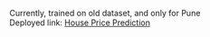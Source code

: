 Currently, trained on old dataset, and only for Pune
<br>
Deployed link: <a href="https://house-prediction-india.streamlit.app/">House Price Prediction</a>
